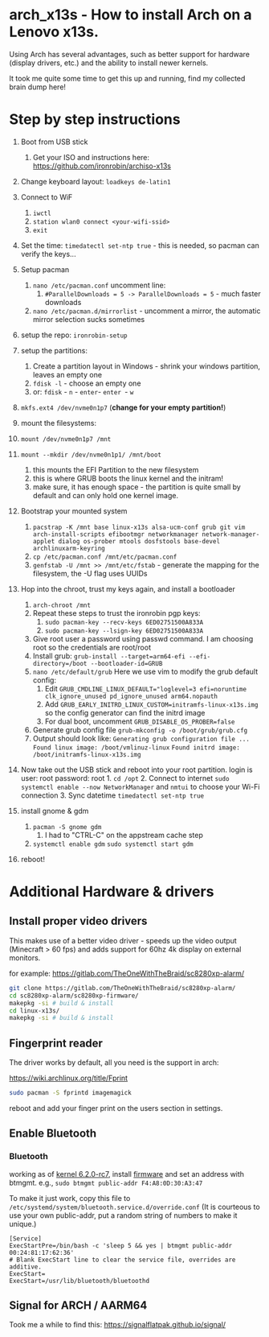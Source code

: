 # arch_x13s - How to install Arch on a Lenovo x13s. 
Using Arch has several advantages, such as better support for hardware (display drivers, etc.) and the ability to install newer kernels.

It took me quite some time to get this up and running, find my collected brain dump here!

# Step by step instructions

1. Boot from USB stick
   1. Get your ISO and instructions here: https://github.com/ironrobin/archiso-x13s
2. Change keyboard layout: `loadkeys de-latin1`
3. Connect to WiF
   1. `iwctl`
   2. `station wlan0 connect <your-wifi-ssid>`
   3. `exit`
4. Set the time: `timedatectl set-ntp true` - this is needed, so pacman can verify the keys...
5. Setup pacman
   1. `nano /etc/pacman.conf` uncomment line: 
      1. `#ParallelDownloads = 5 -> ParallelDownloads = 5` - much faster downloads 
   2. `nano /etc/pacman.d/mirrorlist` - uncomment a mirror, the automatic mirror selection sucks sometimes
6. setup the repo: `ironrobin-setup`
7. setup the partitions:
   1. Create a partition layout in Windows - shrink your windows partition, leaves an empty one
   2. `fdisk -l` - choose an empty one
   3. or: `fdisk` - `n` - `enter`- `enter `- `w`
8. `mkfs.ext4 /dev/nvme0n1p7` (**change for your empty partition!**)
9.  mount the filesystems:
   1.  `mount /dev/nvme0n1p7 /mnt`
   2.  `mount --mkdir /dev/nvme0n1p1/ /mnt/boot` 
       1.  this mounts the EFI Partition to the new filesystem 
       2.  this is where GRUB boots the linux kernel and the initram! 
       3.  make sure, it has enough space - the partition is quite small by default and can only hold one kernel image.
10. Bootstrap your mounted system 
    1.  `pacstrap -K /mnt base linux-x13s alsa-ucm-conf grub git vim arch-install-scripts efibootmgr networkmanager network-manager-applet dialog os-prober mtools dosfstools base-devel archlinuxarm-keyring`
    2.  `cp /etc/pacman.conf /mnt/etc/pacman.conf`
    3.  `genfstab -U /mnt >> /mnt/etc/fstab` - generate the mapping for the filesystem, the -U flag uses UUIDs
11. Hop into the chroot, trust my keys again, and install a bootloader
    1. `arch-chroot /mnt` 
    2. Repeat these steps to trust the ironrobin pgp keys: 
       1. `sudo pacman-key --recv-keys 6ED02751500A833A`
       2. `sudo pacman-key --lsign-key 6ED02751500A833A`
    3.  Give root user a password using passwd command. I am choosing root so the credentials are root/root
    4.   Install grub: `grub-install --target=arm64-efi --efi-directory=/boot --bootloader-id=GRUB`
    5.   `nano /etc/default/grub` Here we use vim to modify the grub default config:
         1.  Edit `GRUB_CMDLINE_LINUX_DEFAULT="loglevel=3 efi=noruntime clk_ignore_unused pd_ignore_unused arm64.nopauth`
         2.  Add `GRUB_EARLY_INITRD_LINUX_CUSTOM=initramfs-linux-x13s.img` so the config generator can find the initrd image
         3.  For dual boot, uncomment `GRUB_DISABLE_OS_PROBER=false`
     6.  Generate grub config file `grub-mkconfig -o /boot/grub/grub.cfg` 
     7.  Output should look like:
        `Generating grub configuration file ...`
        `Found linux image: /boot/vmlinuz-linux`
        `Found initrd image: /boot/initramfs-linux-x13s.img`
  
12.  Now take out the USB stick and reboot into your root partition. login is user: root password: root
    1.  `cd /opt`
    2.  Connect to internet `sudo systemctl enable --now NetworkManager` and `nmtui` to choose your Wi-Fi connection
    3.  Sync datetime `timedatectl set-ntp true`

13. install gnome & gdm
    1.  `pacman -S gnome gdm`
        1.  I had to "CTRL-C" on the appstream cache step
    2.  `systemctl enable gdm` `sudo systemctl start gdm`
14. reboot!

# Additional Hardware & drivers

## Install proper video drivers

This makes use of a better video driver - speeds up the video output (Minecraft > 60 fps) and adds support for 60hz 4k display on external monitors. 

for example: https://gitlab.com/TheOneWithTheBraid/sc8280xp-alarm/

```bash
git clone https://gitlab.com/TheOneWithTheBraid/sc8280xp-alarm/
cd sc8280xp-alarm/sc8280xp-firmware/
makepkg -si # build & install
cd linux-x13s/
makepkg -si # build & install
```


## Fingerprint reader

The driver works by default, all you need is the support in arch:

https://wiki.archlinux.org/title/Fprint

```bash
sudo pacman -S fprintd imagemagick
```

reboot and add your finger print on the users section in settings. 

## Enable Bluetooth

### Bluetooth
working as of [kernel 6.2.0-rc7](https://github.com/ironrobin/x13s-alarm/tree/trunk/linux-x13s), install [firmware](https://github.com/ironrobin/x13s-alarm/tree/trunk/x13s-firmware) and set an address with btmgmt. e.g., `sudo btmgmt public-addr F4:A8:0D:30:A3:47`

To make it just work, copy this file to `/etc/systemd/system/bluetooth.service.d/override.conf`
(It is courteous to use your own public-addr, put a random string of numbers to make it unique.)

```
[Service]
ExecStartPre=/bin/bash -c 'sleep 5 && yes | btmgmt public-addr 00:24:81:17:62:36'
# Blank ExecStart line to clear the service file, overrides are additive.
ExecStart=
ExecStart=/usr/lib/bluetooth/bluetoothd
```

## Signal for ARCH / AARM64

Took me a while to find this: 
https://signalflatpak.github.io/signal/
